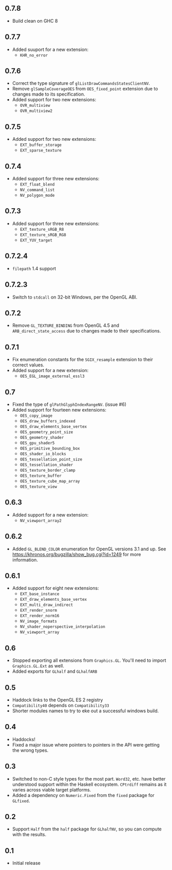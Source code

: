 0.7.8
-----
* Build clean on GHC 8

0.7.7
-----
* Added suuport for a new extension:
  * `KHR_no_error`

0.7.6
-----
* Correct the type signature of `glListDrawCommandsStatesClientNV`.
* Remove `glSampleCoverageOES` from `OES_fixed_point` extension due to changes made to its specification.
* Added support for two new extensions:
  * `OVR_multiview`
  * `OVR_multiview2`

0.7.5
-----
* Added support for two new extensions:
  * `EXT_buffer_storage`
  * `EXT_sparse_texture`

0.7.4
-----
* Added support for three new extensions:
  * `EXT_float_blend`
  * `NV_command_list`
  * `NV_polygon_mode`

0.7.3
-----
* Added support for three new extensions:
  * `EXT_texture_sRGB_R8`
  * `EXT_texture_sRGB_RG8`
  * `EXT_YUV_target`

0.7.2.4
-------
* `filepath` 1.4 support

0.7.2.3
-------
* Switch to `stdcall` on 32-bit Windows, per the OpenGL ABI.

0.7.2
-----
* Remove `GL_TEXTURE_BINDING` from OpenGL 4.5 and `ARB_direct_state_access` due to changes made to their specifications.

0.7.1
-----
* Fix enumeration constants for the `SGIX_resample` extension to their correct values.
* Added support for a new extension:
  * `OES_EGL_image_external_essl3`

0.7
---
* Fixed the type of `glPathGlyphIndexRangeNV`. (issue #6)
* Added support for fourteen new extensions:
  * `OES_copy_image`
  * `OES_draw_buffers_indexed`
  * `OES_draw_elements_base_vertex`
  * `OES_geometry_point_size`
  * `OES_geometry_shader`
  * `OES_gpu_shader5`
  * `OES_primitive_bounding_box`
  * `OES_shader_io_blocks`
  * `OES_tessellation_point_size`
  * `OES_tessellation_shader`
  * `OES_texture_border_clamp`
  * `OES_texture_buffer`
  * `OES_texture_cube_map_array`
  * `OES_texture_view`

0.6.3
-----
* Added support for a new extension:
  * `NV_viewport_array2`

0.6.2
-----
* Added `GL_BLEND_COLOR` enumeration for OpenGL versions 3.1 and up. See https://khronos.org/bugzilla/show_bug.cgi?id=1249 for more information.

0.6.1
-----
* Added support for eight new extensions:
  * `EXT_base_instance`
  * `EXT_draw_elements_base_vertex`
  * `EXT_multi_draw_indirect`
  * `EXT_render_snorm`
  * `EXT_render_norm16`
  * `NV_image_formats`
  * `NV_shader_noperspective_interpolation`
  * `NV_viewport_array`

0.6
---
* Stopped exporting all extensions from `Graphics.GL`. You'll need to import `Graphics.GL.Ext` as well.
* Added exports for `GLhalf` and `GLhalfARB`

0.5
---
* Haddock links to the OpenGL ES 2 registry
* `Compatibility40` depends on `Compatibility33`
* Shorter modules names to try to eke out a successful windows build.

0.4
---
* Haddocks!
* Fixed a major issue where pointers to pointers in the API were getting the wrong types.

0.3
---
* Switched to non-C style types for the most part. `Word32`, etc. have better understood support within the Haskell ecosystem. `CPtrdiff` remains as it varies across viable target platforms.
* Added a dependency on `Numeric.Fixed` from the `fixed` package for `GLfixed`.

0.2
---
* Support `Half` from the `half` package for `GLhalfNV`, so you can compute with the results.

0.1
---
* Initial release
